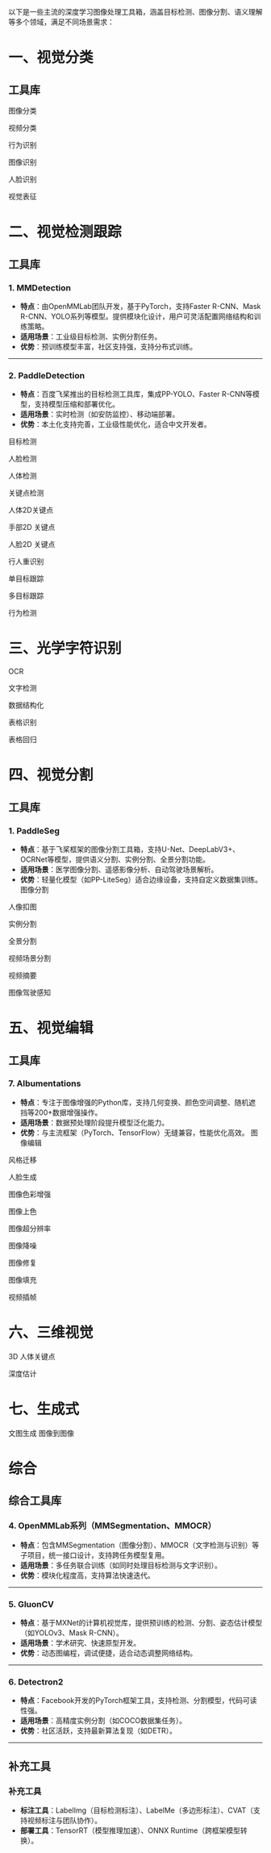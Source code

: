 以下是一些主流的深度学习图像处理工具箱，涵盖目标检测、图像分割、语义理解等多个领域，满足不同场景需求：
# **一、视觉分类**
## 工具库

图像分类

视频分类

行为识别

图像识别

人脸识别

视觉表征

# **二、视觉检测跟踪**

## 工具库
### **1. MMDetection**
- **特点**：由OpenMMLab团队开发，基于PyTorch，支持Faster R-CNN、Mask R-CNN、YOLO系列等模型。提供模块化设计，用户可灵活配置网络结构和训练策略。
- **适用场景**：工业级目标检测、实例分割任务。
- **优势**：预训练模型丰富，社区支持强，支持分布式训练。
---

### **2. PaddleDetection**
- **特点**：百度飞桨推出的目标检测工具库，集成PP-YOLO、Faster R-CNN等模型，支持模型压缩和部署优化。
- **适用场景**：实时检测（如安防监控）、移动端部署。
- **优势**：本土化支持完善，工业级性能优化，适合中文开发者。


目标检测

人脸检测

人体检测

关键点检测

人体2D关键点

手部2D 关键点

人脸2D 关键点

行人重识别

单目标跟踪

多目标跟踪

行为检测
# **三、光学字符识别**
OCR

文字检测

数据结构化

表格识别

表格回归
# **四、视觉分割**
## 工具库
### **1. PaddleSeg**
- **特点**：基于飞桨框架的图像分割工具箱，支持U-Net、DeepLabV3+、OCRNet等模型，提供语义分割、实例分割、全景分割功能。
- **适用场景**：医学图像分割、遥感影像分析、自动驾驶场景解析。
- **优势**：轻量化模型（如PP-LiteSeg）适合边缘设备，支持自定义数据集训练。
图像分割

人像扣图

实例分割

全景分割

视频场景分割

视频摘要

图像驾驶感知
# **五、视觉编辑**
## 工具库
### **7. Albumentations**
- **特点**：专注于图像增强的Python库，支持几何变换、颜色空间调整、随机遮挡等200+数据增强操作。
- **适用场景**：数据预处理阶段提升模型泛化能力。
- **优势**：与主流框架（PyTorch、TensorFlow）无缝兼容，性能优化高效。
图像编辑

风格迁移

人脸生成

图像色彩增强

图像上色

图像超分辨率

图像降噪

图像修复

图像填充

视频插帧
# **六、三维视觉**
3D 人体关键点

深度估计
# **七、生成式**
文图生成
图像到图像

# 综合
## 综合工具库
### **4. OpenMMLab系列（MMSegmentation、MMOCR）**
- **特点**：包含MMSegmentation（图像分割）、MMOCR（文字检测与识别）等子项目，统一接口设计，支持跨任务模型复用。
- **适用场景**：多任务联合训练（如同时处理目标检测与文字识别）。
- **优势**：模块化程度高，支持算法快速迭代。
---
### **5. GluonCV**
- **特点**：基于MXNet的计算机视觉库，提供预训练的检测、分割、姿态估计模型（如YOLOv3、Mask R-CNN）。
- **适用场景**：学术研究、快速原型开发。
- **优势**：动态图编程，调试便捷，适合动态调整网络结构。
---
### **6. Detectron2**
- **特点**：Facebook开发的PyTorch框架工具，支持检测、分割模型，代码可读性强。
- **适用场景**：高精度实例分割（如COCO数据集任务）。
- **优势**：社区活跃，支持最新算法复现（如DETR）。
---

## 补充工具
### **补充工具**
- **标注工具**：LabelImg（目标检测标注）、LabelMe（多边形标注）、CVAT（支持视频标注与团队协作）。
- **部署工具**：TensorRT（模型推理加速）、ONNX Runtime（跨框架模型转换）。
